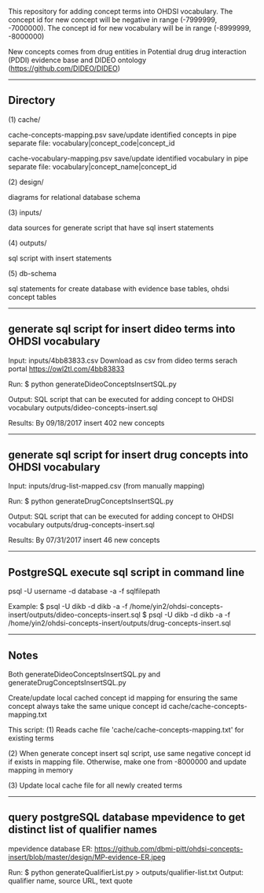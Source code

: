 This repository for adding concept terms into OHDSI vocabulary. The concept id for new concept will be negative in range (-7999999, -7000000). The concept id for new vocabulary will be in range (-8999999, -8000000) 

New concepts comes from drug entities in Potential drug drug interaction (PDDI) evidence base and DIDEO ontology (https://github.com/DIDEO/DIDEO)

-----------------------------------------------------------------------------
Directory
-----------------------------------------------------------------------------

(1) cache/

cache-concepts-mapping.psv
save/update identified concepts in pipe separate file: vocabulary|concept_code|concept_id

cache-vocabulary-mapping.psv
save/update identified vocabulary in pipe separate file: vocabulary|concept_name|concept_id

(2) design/

diagrams for relational database schema

(3) inputs/

data sources for generate script that have sql insert statements

(4) outputs/

sql script with insert statements

(5) db-schema

sql statements for create database  with evidence base tables, ohdsi concept tables

-----------------------------------------------------------------------------
generate sql script for insert dideo terms into OHDSI vocabulary
-----------------------------------------------------------------------------

Input: inputs/4bb83833.csv
Download as csv from dideo terms serach portal
https://owl2tl.com/4bb83833

Run:
$ python generateDideoConceptsInsertSQL.py

Output:
SQL script that can be executed for adding concept to OHDSI vocabulary
outputs/dideo-concepts-insert.sql

Results:
By 09/18/2017
insert 402 new concepts

-----------------------------------------------------------------------------
generate sql script for insert drug concepts into OHDSI vocabulary
-----------------------------------------------------------------------------

Input: inputs/drug-list-mapped.csv (from manually mapping)

Run:
$ python generateDrugConceptsInsertSQL.py

Output:
SQL script that can be executed for adding concept to OHDSI vocabulary
outputs/drug-concepts-insert.sql

Results:
By 07/31/2017
insert 46 new concepts

-----------------------------------------------------------------------------
PostgreSQL execute sql script in command line 
-----------------------------------------------------------------------------

psql -U username -d database -a -f sqlfilepath

Example:
$ psql -U dikb -d dikb -a -f /home/yin2/ohdsi-concepts-insert/outputs/dideo-concepts-insert.sql
$ psql -U dikb -d dikb -a -f /home/yin2/ohdsi-concepts-insert/outputs/drug-concepts-insert.sql

-----------------------------------------------------------------------------
Notes
-----------------------------------------------------------------------------

Both generateDideoConceptsInsertSQL.py and generateDrugConceptsInsertSQL.py

Create/update local cached concept id mapping for ensuring the same concept always take the same unique concept id
cache/cache-concepts-mapping.txt

This script:
(1) Reads cache file 'cache/cache-concepts-mapping.txt' for existing terms

(2) When generate concept insert sql script, use same negative concept id if exists in mapping file. Otherwise, make one from -8000000 and update mapping in memory

(3) Update local cache file for all newly created terms

-----------------------------------------------------------------------------
query postgreSQL database mpevidence to get distinct list of qualifier names
-----------------------------------------------------------------------------

mpevidence database ER:
https://github.com/dbmi-pitt/ohdsi-concepts-insert/blob/master/design/MP-evidence-ER.jpeg

Run: $ python generateQualifierList.py > outputs/qualifier-list.txt
Output: qualifier name, source URL, text quote